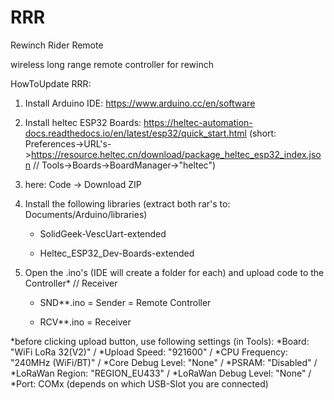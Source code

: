 # RRR
Rewinch Rider Remote

wireless long range remote controller for rewinch

HowToUpdate RRR:

1. Install Arduino IDE: https://www.arduino.cc/en/software
2. Install heltec ESP32 Boards: https://heltec-automation-docs.readthedocs.io/en/latest/esp32/quick_start.html
  (short: Preferences->URL's->https://resource.heltec.cn/download/package_heltec_esp32_index.json // Tools->Boards->BoardManager->"heltec")
3. here: Code -> Download ZIP
4. Install the following libraries (extract both rar's to: Documents/Arduino/libraries)
    
    - SolidGeek-VescUart-extended
    
    - Heltec_ESP32_Dev-Boards-extended
5. Open the .ino's (IDE will create a folder for each) and upload code to the Controller* // Receiver
    
    - SND**.ino = Sender = Remote Controller
    
    - RCV**.ino = Receiver


*before clicking upload button, use following settings (in Tools):
*Board: "WiFi LoRa 32(V2)" / 
*Upload Speed: "921600" /
*CPU Frequency: "240MHz (WiFi/BT)" / 
*Core Debug Level: "None" / 
*PSRAM: "Disabled" / 
*LoRaWan Region: "REGION_EU433" / 
*LoRaWan Debug Level: "None" / 
*Port: COMx (depends on which USB-Slot you are connected)
